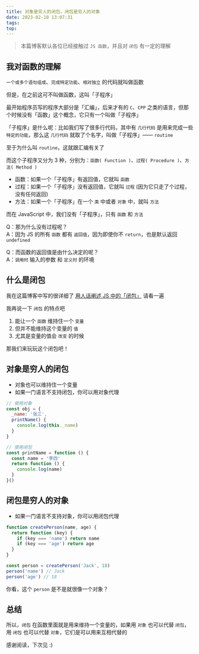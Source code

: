 ```yaml
---
title: 对象是穷人的闭包，闭包是穷人的对象
date: 2023-02-10 13:07:31
tags:
top:
---
```


> 本篇博客默认各位已经接触过 `JS 函数`，并且对 `闭包` 有一定的理解

## 我对函数的理解

`一个或多个语句组成`、`完成特定功能`、`相对独立` 的代码就叫做函数

但是，在之前这可不叫做函数，这叫「子程序」

最开始程序员写的程序大部分是「汇编」，后来才有的 `C`、`CPP` 之类的语言，但那个时候没有「函数」这个概念，它只有一个叫做「子程序」

「子程序」是什么呢：比如我们写了很多行代码，其中有 `几行代码` 是用来完成一些 `特定的功能`，那么这 `几行代码` 就取了个名字，叫做「子程序」—— `routine`

至于为什么叫 `routine`，这就跟汇编有关了

而这个子程序又分为 3 种，分别为：`函数( Function )`、`过程( Procedure )`、`方法( Method )`

- 函数：如果一个「子程序」有返回值，它就叫 `函数`
- 过程：如果一个「子程序」没有返回值，它就叫 `过程` (因为它只走了个过程，没有任何返回)
- 方法：如果一个「子程序」在一个 `类` 中或者 `对象` 中，就叫 `方法`

而在 JavaScript 中，我们没有「子程序」，只有 `函数` 和 `方法`

Q：那为什么没有过程呢？\
A：因为 JS 的所有 `函数` 都有 `返回值`，因为即使你不 `return`，也是默认返回 `undefined`

Q：而函数的返回值是由什么决定的呢？\
A：`调用时` 输入的参数 和 `定义时` 的环境

## 什么是闭包

我在这篇博客中写的很详细了 [用人话阐述 JS 中的「闭包」](https://heycn.github.io/2022/03/02/js-closure/) 请看一遍

我再说一下 `闭包` 的特点吧

1. 能让一个 `函数` 维持住一个 `变量`
2. 但并不能维持这个变量的 `值`
3. 尤其是变量的值会 `改变` 的时候

那我们来玩玩这个闭包吧！

## 对象是穷人的闭包

- 对象也可以维持住一个变量
- 如果一门语言不支持闭包，你可以用对象代理

```js
// 使用对象
const obj = {
  _name: '张三',
  printName() {
    console.log(this._name)
  }
}

// 使用闭包
const printName = function () {
  const name = '李四'
  return function () {
    console.log(name)
  }
}()
```

## 闭包是穷人的对象

- 如果一门语言不支持对象，你可以用闭包代理

```js
function createPerson(name, age) {
  return function (key) {
    if (key === 'name') return name
    if (key === 'age') return age
  }
}

const person = createPerson('Jack', 18)
person('name') // Jack
person('age') // 18
```

你看，这个 `person` 是不是就很像一个对象？

## 总结

所以，`闭包` 在函数里面就是用来维持一个变量的，如果用 `对象` 也可以代替 `闭包`，用 `闭包` 也可以代替 `对象`，它们是可以用来互相代替的

感谢阅读，下次见 :)
